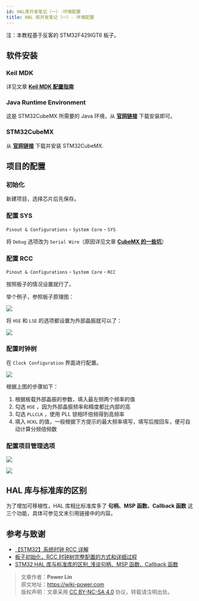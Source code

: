 ```yaml
---
id: HAL库开发笔记（一）-环境配置
title: HAL 库开发笔记（一）- 环境配置
---
```


注：本教程基于反客的 STM32F429IGT6 板子。

## 软件安装

### Keil MDK

详见文章 [**Keil MDK 配置指南**](https://wiki-power.com/KeilMDK%E9%85%8D%E7%BD%AE%E6%8C%87%E5%8D%97)

### Java Runtime Environment

这是 STM32CubeMX 所需要的 Java 环境，从 [**官网链接**](https://www.java.com/en/download/) 下载安装即可。

### STM32CubeMX

从 [**官网链接**](https://my.st.com/content/my_st_com/zh/products/development-tools/software-development-tools/stm32-software-development-tools/stm32-configurators-and-code-generators/stm32cubemx.license=1611899126599.product=STM32CubeMX.version=6.1.1.html) 下载并安装 STM32CubeMX.

## 项目的配置

### 初始化

新建项目，选择芯片后先保存。

### 配置 SYS

`Pinout & Configurations` - `System Core` - `SYS`

将 `Debug` 选项改为 `Serial Wire`（原因详见文章 [**CubeMX 的一些坑**](https://wiki-power.com/CubeMX%E7%9A%84%E4%B8%80%E4%BA%9B%E5%9D%91#%E9%BB%98%E8%AE%A4%E5%85%B3%E9%97%AD%E8%B0%83%E8%AF%95%E7%AB%AF%E5%8F%A3)）

### 配置 RCC

`Pinout & Configurations` - `System Core` - `RCC`

按照板子的情况设置就行了。

举个例子，参照板子原理图：

![](https://wiki-media-1253965369.cos.ap-guangzhou.myqcloud.com/img/20210205205030.png)

将 `HSE` 和 `LSE` 的选项都设置为外部晶振就可以了：

![](https://wiki-media-1253965369.cos.ap-guangzhou.myqcloud.com/img/20210205205140.png)

### 配置时钟树

在 `Clock Configuration` 界面进行配置。

![](https://wiki-media-1253965369.cos.ap-guangzhou.myqcloud.com/img/20210205205550.png)

根据上图的步骤如下：

1. 根据板载外部晶振的参数，填入最左侧两个频率的值
2. 勾选 `HSE` ，因为外部晶振频率和精度都比内部的高
3. 勾选 `PLLCLK` ，使用 PLL 锁相环倍频得到高频率
4. 填入 `HCKL` 的值，一般根据下方提示的最大频率填写，填写后按回车，便可自动计算分频倍频数

### 配置项目管理选项

![](https://wiki-media-1253965369.cos.ap-guangzhou.myqcloud.com/img/20210130095224.png)

![](https://wiki-media-1253965369.cos.ap-guangzhou.myqcloud.com/img/20210130095239.png)

## HAL 库与标准库的区别

为了增加可移植性，HAL 库相比标准库多了 **句柄、MSP 函数、Callback 函数** 这三个功能，具体可参见文末引用链接中的内容。

## 参考与致谢

- [【STM32】系统时钟 RCC 详解](https://blog.csdn.net/as480133937/article/details/98845509)
- [板子初始化，RCC 时钟树完整配置的方式和详细过程](https://www.notion.so/2-RCC-770c0c454f954408a3956257aa0fb523)
- [STM32 HAL 库与标准库的区别\_浅谈句柄、MSP 函数、Callback 函数](https://blog.csdn.net/weixin_43186792/article/details/88759321)

> 文章作者：**Power Lin**  
> 原文地址：<https://wiki-power.com>  
> 版权声明：文章采用 [CC BY-NC-SA 4.0](https://creativecommons.org/licenses/by/4.0/deed.zh) 协议，转载请注明出处。
